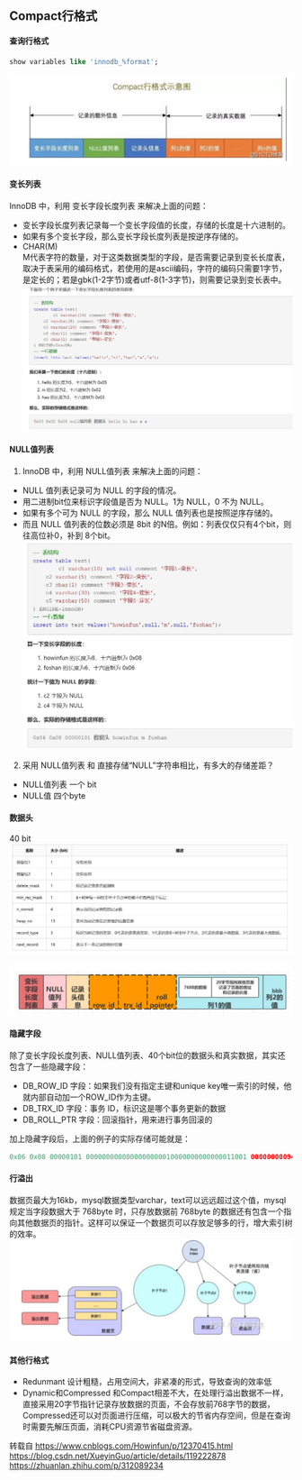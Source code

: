 ## Compact行格式

#### 查询行格式
```sql
show variables like 'innodb_%format';
```

![4](.\image\4.jpg)

#### 变长列表
InnoDB 中，利用 变长字段长度列表 来解决上面的问题：

* 变长字段长度列表记录每一个变长字段值的长度，存储的长度是十六进制的。
* 如果有多个变长字段，那么变长字段长度列表是按逆序存储的。
* CHAR(M)   
M代表字符的数量，对于这类数据类型的字段，是否需要记录到变长长度表，取决于表采用的编码格式，若使用的是ascii编码，字符的编码只需要1字节，是定长的；若是gbk(1-2字节)或者utf-8(1-3字节)，则需要记录到变长表中。
![5](.\image\5.jpg)


#### NULL值列表
1. InnoDB 中，利用 NULL值列表 来解决上面的问题：
* NULL 值列表记录可为 NULL 的字段的情况。
* 用二进制bit位来标识字段值是否为 NULL。1为 NULL，0 不为 NULL。
* 如果有多个可为 NULL 的字段，那么 NULL 值列表也是按照逆序存储的。
* 而且 NULL 值列表的位数必须是 8bit 的N倍。例如：列表仅仅只有4个bit，则往高位补0，补到 8个bit。
![6](.\image\6.jpg)

2. 采用 NULL值列表 和 直接存储“NULL”字符串相比，有多大的存储差距？
* NULL值列表 一个 bit
* NULL值 四个byte

#### 数据头 
40 bit
![7](.\image\7.jpg)

![8](.\image\8.jpg)

#### 隐藏字段

除了变长字段长度列表、NULL值列表、40个bit位的数据头和真实数据，其实还包含了一些隐藏字段：

* DB_ROW_ID 字段：如果我们没有指定主键和unique key唯一索引的时候，他就内部自动加一个ROW_ID作为主键。
* DB_TRX_ID 字段：事务 ID，标识这是哪个事务更新的数据
* DB_ROLL_PTR 字段：回滚指针，用来进行事务回滚的

加上隐藏字段后，上面的例子的实际存储可能就是：

```java
0x06 0x08 00000101 0000000000000000000010000000000000011001 00000000094C（DB_ROW_ID）00000000032D（DB_TRX_ID） EA000010078E（DB_ROL_PTR） 616161 636320 6262626262(编码数据)
```


#### 行溢出
数据页最大为16kb，mysql数据类型varchar，text可以远远超过这个值，mysql规定当字段数据大于 768byte 时，只存放数据前 768byte 的数据还有包含一个指向其他数据页的指针。这样可以保证一个数据页可以存放足够多的行，增大索引树的效率。
![9](.\image\9.jpg)

#### 其他行格式
* Redunmant
设计粗糙，占用空间大，非紧凑的形式，导致查询的效率低
* Dynamic和Compressed
和Compact相差不大，在处理行溢出数据不一样，直接采用20字节指针记录存放数据的页面，不会存放前768字节的数据，Compressed还可以对页面进行压缩，可以极大的节省内存空间，但是在查询时需要先解压页面，消耗CPU资源节省磁盘资源。


转载自
https://www.cnblogs.com/Howinfun/p/12370415.html    
https://blog.csdn.net/XueyinGuo/article/details/119222878   
https://zhuanlan.zhihu.com/p/312089234